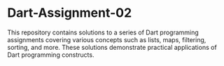 # Dart-Assignment-02
This repository contains solutions to a series of Dart programming assignments covering various concepts such as lists, maps, filtering, sorting, and more. These solutions demonstrate practical applications of Dart programming constructs. 
